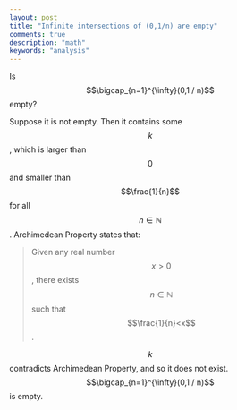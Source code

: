 ```yaml
---
layout: post
title: "Infinite intersections of (0,1/n) are empty"
comments: true
description: "math"
keywords: "analysis"
---
```


Is $$\bigcap_{n=1}^{\infty}(0,1 / n)$$ empty?

Suppose it is not empty. Then it contains some $$k$$, which is larger than $$0$$ and smaller than $$\frac{1}{n}$$ for all $$n \in \mathbb N$$. Archimedean Property states that:

>Given any real number $$x>0$$, there exists $$n \in \mathbb N$$ such that $$\frac{1}{n}<x$$.

$$k$$ contradicts Archimedean Property, and so it does not exist. $$\bigcap_{n=1}^{\infty}(0,1 / n)$$ is empty.











